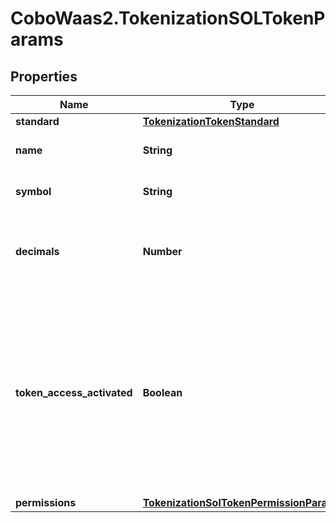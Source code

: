 # CoboWaas2.TokenizationSOLTokenParams

## Properties

Name | Type | Description | Notes
------------ | ------------- | ------------- | -------------
**standard** | [**TokenizationTokenStandard**](TokenizationTokenStandard.md) |  | 
**name** | **String** | The name of the token. | 
**symbol** | **String** | The symbol of the token. | 
**decimals** | **Number** | The number of decimals for the token (0-18). | 
**token_access_activated** | **Boolean** | Whether the allowlist feature is activated for the token. When activated, only addresses in the allowlist can perform token operations. | [optional] [default to false]
**permissions** | [**TokenizationSolTokenPermissionParams**](TokenizationSolTokenPermissionParams.md) |  | [optional] 


